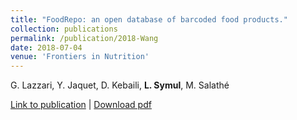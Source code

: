 ```yaml
---
title: "FoodRepo: an open database of barcoded food products."
collection: publications
permalink: /publication/2018-Wang
date: 2018-07-04
venue: 'Frontiers in Nutrition'
---
```


G. Lazzari, Y. Jaquet, D. Kebaili, __L. Symul__, M. Salathé


[Link to publication](https://www.frontiersin.org/articles/10.3389/fnut.2018.00057/full) |
[Download pdf](http://lasy.github.io/files/2018_Lazzari.pdf)
